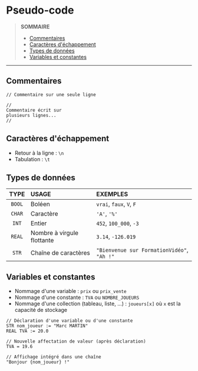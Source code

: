 # Pseudo-code

> **SOMMAIRE**
> + [Commentaires](#commentaires)
> + [Caractères d'échappement](#caractères-déchappement)
> + [Types de données](#types-de-données)
> + [Variables et constantes](#variables-et-constantes)

---

## Commentaires

```
// Commentaire sur une seule ligne

//
Commentaire écrit sur
plusieurs lignes...
//
```

## Caractères d'échappement

+ Retour à la ligne : `\n`
+ Tabulation : `\t`

## Types de données

|TYPE|USAGE|EXEMPLES|
|:--:|:--|:--|
|`BOOL`|Boléen|`vrai`, `faux`, `V`, `F`|
|`CHAR`|Caractère|`'A'`, `'%'`|
|`INT`|Entier|`452`, `100_000`, `-3`|
|`REAL`|Nombre à virgule flottante|`3.14`, `-126.019`|
|`STR`|Chaîne de caractères|`"Bienvenue sur FormationVidéo"`, `"Ah !"`|

## Variables et constantes

+ Nommage d'une variable : `prix` ou `prix_vente`
+ Nommage d'une constante : `TVA` ou `NOMBRE_JOUEURS`
+ Nommage d'une collection (tableau, liste, ...) : `joueurs[x]` où `x` est la capacité de stockage

```
// Déclaration d'une variable ou d'une constante
STR nom_joueur := "Marc MARTIN"
REAL TVA := 20.0

// Nouvelle affectation de valeur (après déclaration)
TVA = 19.6

// Affichage intégré dans une chaîne
"Bonjour {nom_joueur} !"
```
